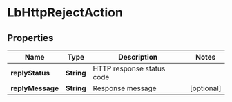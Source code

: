 # LbHttpRejectAction

## Properties
Name | Type | Description | Notes
------------ | ------------- | ------------- | -------------
**replyStatus** | **String** | HTTP response status code | 
**replyMessage** | **String** | Response message |  [optional]

